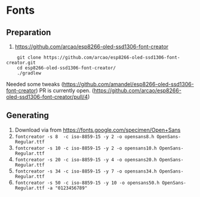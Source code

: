 # Fonts

## Preparation

1. https://github.com/arcao/esp8266-oled-ssd1306-font-creator
````
    git clone https://github.com/arcao/esp8266-oled-ssd1306-font-creator.git
    cd esp8266-oled-ssd1306-font-creator/
    ./gradlew
```` 
Needed some tweaks (https://github.com/amandel/esp8266-oled-ssd1306-font-creator) PR 
is currently open. (https://github.com/arcao/esp8266-oled-ssd1306-font-creator/pull/4)


## Generating

1. Download via from https://fonts.google.com/specimen/Open+Sans
1. `fontcreator -s 8  -c iso-8859-15 -y 2 -o opensans8.h OpenSans-Regular.ttf`
1. `fontcreator -s 10 -c iso-8859-15 -y 2 -o opensans10.h OpenSans-Regular.ttf`
1. `fontcreator -s 20 -c iso-8859-15 -y 4 -o opensans20.h OpenSans-Regular.ttf`
1. `fontcreator -s 34 -c iso-8859-15 -y 7 -o opensans34.h OpenSans-Regular.ttf`
1. `fontcreator -s 50 -c iso-8859-15 -y 10 -o opensans50.h OpenSans-Regular.ttf -a "0123456789"`


